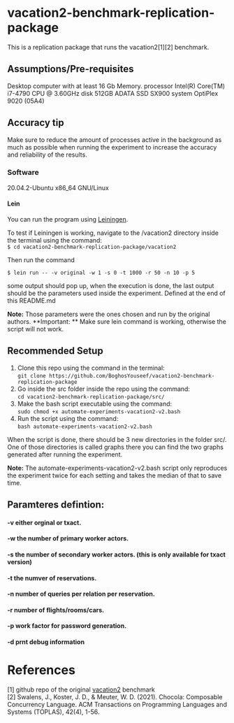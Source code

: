 # vacation2-benchmark-replication-package
This is a replication package that runs the vacation2[1][2] benchmark. 

## Assumptions/Pre-requisites
Desktop computer with at least 16 Gb Memory.
processor      Intel(R) Core(TM) i7-4790 CPU @ 3.60GHz
disk           512GB ADATA SSD SX900
system         OptiPlex 9020 (05A4)

## Accuracy tip
Make sure to reduce the amount of processes active in the background as much as possible when running the experiment to increase the accuracy and reliability of the results.

### Software
20.04.2-Ubuntu
x86_64 GNU/Linux

#### Lein
You can run the program using [Leiningen](https://leiningen.org/).

To test if Leiningen is working, navigate to the /vacation2 directory inside the terminal using the command:<br />
`$ cd vacation2-benchmark-replication-package/vacation2`

Then run the command

`$ lein run -- -v original -w 1 -s 0 -t 1000 -r 50 -n 10 -p 5`

some output should pop up, when the execution is done, the last output should be the parameters used inside the experiment. Defined at the end of this README.md

**Note:** Those parameters were the ones chosen and run by the original authors.
**Important: ** Make sure lein command is working, otherwise the script will not work.


## Recommended Setup

1. Clone this repo using the command in the terminal:<br /> `git clone https://github.com/BoghosYouseef/vacation2-benchmark-replication-package`
2. Go inside the src folder inside the repo using the command:<br /> `cd vacation2-benchmark-replication-package/src/`
3. Make the bash script executable using the command:<br /> `sudo chmod +x automate-experiments-vacation2-v2.bash`
4. Run the script using the command:<br /> `bash automate-experiments-vacation2-v2.bash`

When the script is done, there should be 3 new directories in the folder src/. One of those directories is called graphs
there you can find the two graphs generated after running the experiment.

**Note:** The automate-experiments-vacation2-v2.bash script only reproduces the experiment twice for each setting and takes the median of that to save time.



## Paramteres defintion:

#### -v either orginal or txact.
#### -w the number of primary worker actors.
#### -s the number of secondary worker actors. (this is only available for txact version)
#### -t the numver of reservations.
#### -n number of queries per relation per reservation.
#### -r number of flights/rooms/cars.
#### -p work factor for password generation.
#### -d prnt debug information

# References
[1] github repo of the original [vacation2](https://github.com/jswalens/vacation2) benchmark <br />
[2] Swalens, J., Koster, J. D., & Meuter, W. D. (2021). Chocola: Composable Concurrency Language. ACM Transactions on Programming Languages and Systems (TOPLAS), 42(4), 1-56.
